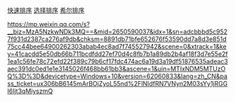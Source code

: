 [快速排序](https://segmentfault.com/a/1190000009426421)
[选择排序](https://segmentfault.com/a/1190000009366805)
[希尔排序](https://segmentfault.com/a/1190000009461832)

https://mp.weixin.qq.com/s?__biz=MzA5NzkwNDk3MQ==&mid=2650590037&idx=1&sn=adcbbbd5c9527f931d2387ca276af9db&chksm=8891db71bfe652676f53590dd7a8d3e851d75cc44bee64900262303abab4ec8ad7f745527942&scene=0&xtrack=1&key=41cacdd5e50db66b711bcdfdd27ef70d4c8fb7b1a89db2b4af18f3d7e55e2f1ea1c56fe78c72efd22f389c79b6cf17fdc474ac6a19d3a19df51876535adeac3aec391dc0ed1e1e3145026f468bb61bb3&ascene=1&uin=MTIxNDM5MTUzOQ%3D%3D&devicetype=Windows+10&version=62060833&lang=zh_CN&pass_ticket=ux306bB6145mArBOjZyoL55nd%2FlNIdfRN7VNyn2M03sYy1jRGGI6Ijt3qMiyszmQ